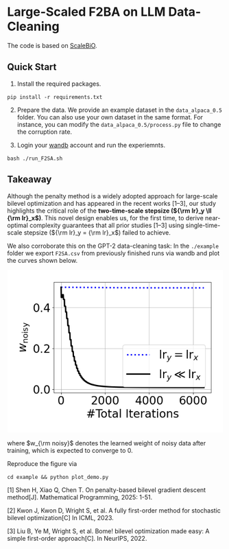 
# Large-Scaled F2BA on  LLM Data-Cleaning

The code is based on [ScaleBiO](https://github.com/2003pro/ScaleBiO/).

## Quick Start 

1. Install the required packages.
```
pip install -r requirements.txt
```

2. Prepare the data. We provide an example dataset in the `data_alpaca_0.5` folder. You can also use your own dataset in the same format. For instance, you can modify the `data_alpaca_0.5/process.py` file to change the corruption rate.

3. Login your [wandb](https://wandb.ai/) account and run the experiemnts.

```
bash ./run_F2SA.sh
```
## Takeaway

Although the penalty method is a widely adopted approach for large-scale bilevel optimization and has appeared in the recent works [1–3], our study highlights the critical role of the **two-time-scale stepsize (${\rm lr}_y \ll {\rm lr}_x$)**. This novel design enables us, for the first time, to derive near-optimal complexity guarantees that all prior studies [1–3] using single-time-scale stepsize (${\rm lr}_y = {\rm lr}_x$) failed to achieve. 


We also corroborate this on the GPT-2 data-cleaning task: In the `./example` folder we export `F2SA.csv` from previously finished runs via wandb and plot the curves shown below.

![](https://github.com/TrueNobility303/F2BA/blob/main/LLM/example/GPT2_demo.png)

where $w_{\rm noisy}$  denotes the learned weight of noisy data after training, which is expected to converge to 0. 

Reproduce the figure via

```
cd example && python plot_demo.py
```

[1] Shen H, Xiao Q, Chen T. On penalty-based bilevel gradient descent method[J]. Mathematical Programming, 2025: 1-51.

[2] Kwon J, Kwon D, Wright S, et al. A fully first-order method for stochastic bilevel optimization[C] In ICML, 2023.

[3] Liu B, Ye M, Wright S, et al. Bome! bilevel optimization made easy: A simple first-order approach[C]. In NeurIPS, 2022. 



